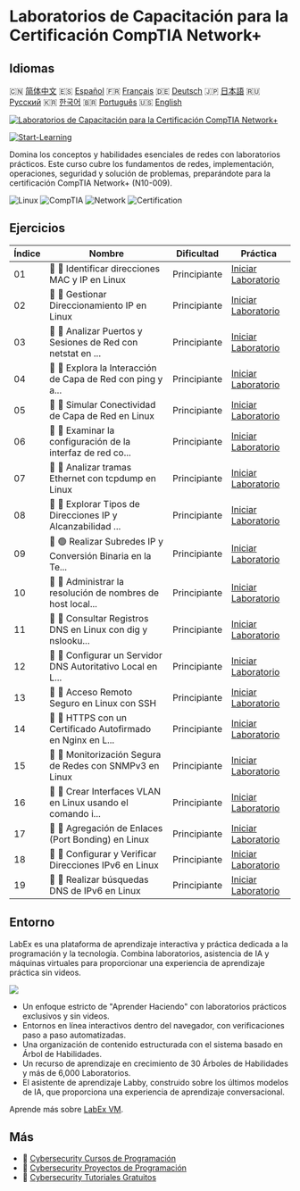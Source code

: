 # Laboratorios de Capacitación para la Certificación CompTIA Network+

## Idiomas

🇨🇳 [简体中文](README_zh.md) 🇪🇸 [Español](README_es.md) 🇫🇷 [Français](README_fr.md) 🇩🇪 [Deutsch](README_de.md) 🇯🇵 [日本語](README_ja.md) 🇷🇺 [Русский](README_ru.md) 🇰🇷 [한국어](README_ko.md) 🇧🇷 [Português](README_pt.md) 🇺🇸 [English](README.md) 

[![Laboratorios de Capacitación para la Certificación CompTIA Network+](https://cover-creator.labex.io/comptia-network-plus-training-labs.png?lang=es)](https://labex.io/es/courses/comptia-network-plus-training-labs)

[![Start-Learning](https://img.shields.io/badge/Start-Learning-whitesmoke?style=for-the-badge)](https://labex.io/es/courses/comptia-network-plus-training-labs)

Domina los conceptos y habilidades esenciales de redes con laboratorios prácticos. Este curso cubre los fundamentos de redes, implementación, operaciones, seguridad y solución de problemas, preparándote para la certificación CompTIA Network+ (N10-009).

![Linux](https://img.shields.io/badge/Linux-whitesmoke?style=for-the-badge&logo=linux)
![CompTIA](https://img.shields.io/badge/CompTIA-whitesmoke?style=for-the-badge&logo=comptia)
![Network](https://img.shields.io/badge/Network-whitesmoke?style=for-the-badge&logo=network)
![Certification](https://img.shields.io/badge/Certification-whitesmoke?style=for-the-badge&logo=certification)


## Ejercicios

|   Índice | Nombre                                                      | Dificultad   | Práctica                                                                                                                                                       |
|----------|-------------------------------------------------------------|--------------|----------------------------------------------------------------------------------------------------------------------------------------------------------------|
|       01 | 📖 🔵 Identificar direcciones MAC y IP en Linux             | Principiante | <a target='_blank' href='https://labex.io/es/tutorials/linux-identify-mac-and-ip-addresses-in-linux-592731'>Iniciar Laboratorio</a>                            |
|       02 | 📖 🔵 Gestionar Direccionamiento IP en Linux                | Principiante | <a target='_blank' href='https://labex.io/es/tutorials/linux-manage-ip-addressing-in-linux-592736'>Iniciar Laboratorio</a>                                     |
|       03 | 📖 🔵 Analizar Puertos y Sesiones de Red con netstat en ... | Principiante | <a target='_blank' href='https://labex.io/es/tutorials/linux-analyze-network-ports-and-sessions-with-netstat-in-linux-592741'>Iniciar Laboratorio</a>          |
|       04 | 📖 🔵 Explora la Interacción de Capa de Red con ping y a... | Principiante | <a target='_blank' href='https://labex.io/es/tutorials/linux-explore-network-layer-interaction-with-ping-and-arp-in-linux-592746'>Iniciar Laboratorio</a>      |
|       05 | 📖 🔵 Simular Conectividad de Capa de Red en Linux          | Principiante | <a target='_blank' href='https://labex.io/es/tutorials/linux-simulate-network-layer-connectivity-in-linux-592752'>Iniciar Laboratorio</a>                      |
|       06 | 📖 🔵 Examinar la configuración de la interfaz de red co... | Principiante | <a target='_blank' href='https://labex.io/es/tutorials/linux-examine-network-interface-settings-with-ethtool-in-linux-592759'>Iniciar Laboratorio</a>          |
|       07 | 📖 🔵 Analizar tramas Ethernet con tcpdump en Linux         | Principiante | <a target='_blank' href='https://labex.io/es/tutorials/linux-analyze-ethernet-frames-with-tcpdump-in-linux-592765'>Iniciar Laboratorio</a>                     |
|       08 | 📖 🔵 Explorar Tipos de Direcciones IP y Alcanzabilidad ... | Principiante | <a target='_blank' href='https://labex.io/es/tutorials/linux-explore-ip-address-types-and-reachability-in-linux-592780'>Iniciar Laboratorio</a>                |
|       09 | 📖 🟢 Realizar Subredes IP y Conversión Binaria en la Te... | Principiante | <a target='_blank' href='https://labex.io/es/tutorials/linux-perform-ip-subnetting-and-binary-conversion-in-the-linux-terminal-592782'>Iniciar Laboratorio</a> |
|       10 | 📖 🔵 Administrar la resolución de nombres de host local... | Principiante | <a target='_blank' href='https://labex.io/es/tutorials/linux-manage-local-hostname-resolution-in-linux-592792'>Iniciar Laboratorio</a>                         |
|       11 | 📖 🔵 Consultar Registros DNS en Linux con dig y nslooku... | Principiante | <a target='_blank' href='https://labex.io/es/tutorials/linux-query-dns-records-in-linux-with-dig-and-nslookup-592796'>Iniciar Laboratorio</a>                  |
|       12 | 📖 🔵 Configurar un Servidor DNS Autoritativo Local en L... | Principiante | <a target='_blank' href='https://labex.io/es/tutorials/linux-set-up-a-local-authoritative-dns-server-on-linux-592803'>Iniciar Laboratorio</a>                  |
|       13 | 📖 🔵 Acceso Remoto Seguro en Linux con SSH                 | Principiante | <a target='_blank' href='https://labex.io/es/tutorials/linux-secure-remote-access-in-linux-with-ssh-592816'>Iniciar Laboratorio</a>                            |
|       14 | 📖 🔵 HTTPS con un Certificado Autofirmado en Nginx en L... | Principiante | <a target='_blank' href='https://labex.io/es/tutorials/linux-https-with-a-self-signed-certificate-on-nginx-in-linux-592820'>Iniciar Laboratorio</a>            |
|       15 | 📖 🔵 Monitorización Segura de Redes con SNMPv3 en Linux    | Principiante | <a target='_blank' href='https://labex.io/es/tutorials/linux-secure-network-monitoring-with-snmpv3-in-linux-592826'>Iniciar Laboratorio</a>                    |
|       16 | 📖 🔵 Crear Interfaces VLAN en Linux usando el comando i... | Principiante | <a target='_blank' href='https://labex.io/es/tutorials/linux-create-vlan-interfaces-in-linux-using-the-ip-command-592842'>Iniciar Laboratorio</a>              |
|       17 | 📖 🔵 Agregación de Enlaces (Port Bonding) en Linux         | Principiante | <a target='_blank' href='https://labex.io/es/tutorials/linux-link-aggregation-port-bonding-in-linux-592851'>Iniciar Laboratorio</a>                            |
|       18 | 📖 🔵 Configurar y Verificar Direcciones IPv6 en Linux      | Principiante | <a target='_blank' href='https://labex.io/es/tutorials/linux-configure-and-verify-ipv6-addresses-in-linux-592858'>Iniciar Laboratorio</a>                      |
|       19 | 📖 🔵 Realizar búsquedas DNS de IPv6 en Linux               | Principiante | <a target='_blank' href='https://labex.io/es/tutorials/linux-perform-ipv6-dns-lookups-in-linux-592862'>Iniciar Laboratorio</a>                                 |

## Entorno

LabEx es una plataforma de aprendizaje interactiva y práctica dedicada a la programación y la tecnología. Combina laboratorios, asistencia de IA y máquinas virtuales para proporcionar una experiencia de aprendizaje práctica sin videos.

![](https://tutorial-screenshot.getvm.io/images/vm-1725247253.png)

- Un enfoque estricto de "Aprender Haciendo" con laboratorios prácticos exclusivos y sin videos.
- Entornos en línea interactivos dentro del navegador, con verificaciones paso a paso automatizadas.
- Una organización de contenido estructurada con el sistema basado en Árbol de Habilidades.
- Un recurso de aprendizaje en crecimiento de 30 Árboles de Habilidades y más de 6,000 Laboratorios.
- El asistente de aprendizaje Labby, construido sobre los últimos modelos de IA, que proporciona una experiencia de aprendizaje conversacional.

Aprende más sobre [LabEx VM](https://support.labex.io/using-labex/virtual-machine).

## Más

- 🔗 [Cybersecurity Cursos de Programación](https://github.com/labex-labs/awesome-programming-courses)
- 🔗 [Cybersecurity Proyectos de Programación](https://github.com/labex-labs/awesome-programming-projects)
- 🔗 [Cybersecurity Tutoriales Gratuitos](https://github.com/labex-labs/cybersecurity-free-tutorials)


